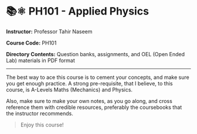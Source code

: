 # 📚⚛️ PH101 - Applied Physics

**Instructor:** Professor Tahir Naseem

**Course Code:** PH101

**Directory Contents:** Question banks, assignments, and OEL (Open Ended Lab) materials in PDF format

---

The best way to ace this course is to cement your concepts, and make sure you get enough practice. A strong pre-requisite, that I believe, to this course, is A-Levels Maths (Mechanics) and Physics. 

Also, make sure to make your own notes, as you go along, and cross reference them with credible resources, preferably the coursebooks that the instructor recommends.

> Enjoy this course! 
